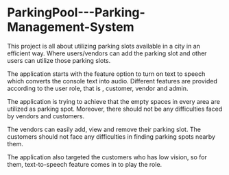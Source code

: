 # ParkingPool---Parking-Management-System
This project is all about utilizing parking slots available in a city in an efficient way. Where users/vendors can add the parking slot and other users can utilize those parking slots.

The application starts with the feature option to turn on text to speech which converts the console text into audio. Different features are provided according to the user role, that is , customer, vendor and admin.

The application is trying to achieve that the empty spaces in every area are utilized as parking spot. Moreover, there should not be any difficulties faced by vendors and customers.

The vendors can easily add, view and remove their parking slot. The customers should not face any difficulties in finding parking spots nearby them.

The application also targeted the customers who has low vision, so for them, text-to-speech feature comes in to play the role.

